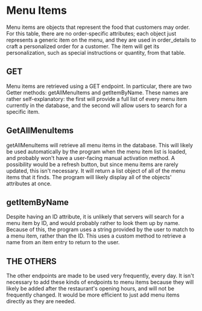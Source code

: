 # Menu Items
Menu items are objects that represent the food that customers may order. For this table, there are no order-specific attributes; each object just represents a generic item on the menu, and they are used in order_details to craft a personalized order for a customer. The item will get its personalization, such as special instructions or quantity, from that table.

## GET
Menu items are retrieved using a GET endpoint. In particular, there are two Getter methods: getAllMenuItems and getItemByName. These names are rather self-explanatory: the first will provide a full list of every menu item currently in the database, and the second will allow users to search for a specific item.

## GetAllMenuItems
getAllMenuItems will retrieve all menu items in the database. This will likely be used automatically by the program when the menu item list is loaded, and probably won't have a user-facing manual activation method. A possibility would be a refresh button, but since menu items are rarely updated, this isn't necessary. It will return a list object of all of the menu items that it finds. The program will likely display all of the objects' attributes at once.

## getItemByName
Despite having an ID attribute, it is unlikely that servers will search for a menu item by ID, and would probably rather to look them up by name. Because of this, the program uses a string provided by the user to match to a menu item, rather than the ID. This uses a custom method to retrieve a name from an item entry to return to the user.

## THE OTHERS
The other endpoints are made to be used very frequently, every day. It isn't necessary to add these kinds of endpoints to menu items because they will likely be added after the restaurant's opening hours, and will not be frequently changed. It would be more efficient to just add menu items directly as they are needed.
